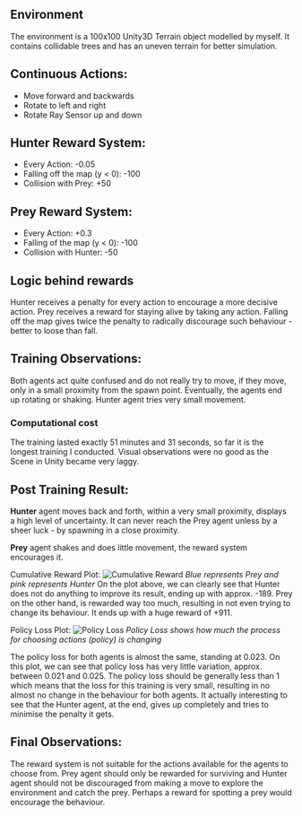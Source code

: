 
## Environment
The environment is a 100x100 Unity3D Terrain object modelled by myself.
It contains collidable trees and has an uneven terrain for better simulation.

## Continuous Actions:
- Move forward and backwards
- Rotate to left and right
- Rotate Ray Sensor up and down
## Hunter Reward System:
- Every Action: -0.05
- Falling off the map (y < 0): -100
- Collision with Prey: +50

## Prey Reward System:
- Every Action: +0.3
- Falling of the map (y < 0): -100
- Collision with Hunter: -50

## Logic behind rewards
Hunter receives a penalty for every action to encourage a more decisive action.
Prey receives a reward for staying alive by taking any action.
Falling off the map gives twice the penalty to radically discourage such behaviour - better to loose than fall.

## Training Observations:
Both agents act quite confused and do not really try to move, if they move, only in a small proximity from the spawn point.
Eventually, the agents end up rotating or shaking. Hunter agent tries very small movement.
### Computational cost
The training lasted exactly 51 minutes and 31 seconds, so far it is the longest training I conducted.
Visual observations were no good as the Scene in Unity became very laggy.

## Post Training Result:
**Hunter** agent moves back and forth, within a very small proximity, displays a high level of uncertainty. It can never reach the Prey agent unless by a sheer luck - by spawning in a close proximity.

**Prey** agent shakes and does little movement, the reward system encourages it.

Cumulative Reward Plot:
![Cumulative Reward](CumulativeReward.png)
*Blue represents Prey and pink represents Hunter*
On the plot above, we can clearly see that Hunter does not do anything to improve its result, ending up with approx. -189.
Prey on the other hand, is rewarded way too much, resulting in not even trying to change its behaviour. It ends up with a huge reward of +911.

Policy Loss Plot:
![Policy Loss](PolicyLoss.png)
*Policy Loss shows how much the process for choosing actions (policy) is changing*

The policy loss for both agents is almost the same, standing at 0.023. On this plot, we can see that policy loss has very little variation, approx. between 0.021 and 0.025. The policy loss should be generally less than 1 which means that the loss for this training is very small, resulting in no almost no change in the behaviour for both agents. It actually interesting to see that the Hunter agent, at the end, gives up completely and tries to minimise the penalty it gets.

## Final Observations:
The reward system is not suitable for the actions available for the agents to choose from.
Prey agent should only be rewarded for surviving and Hunter agent should not be discouraged from making a move to explore the environment and catch the prey. Perhaps a reward for spotting a prey would encourage the behaviour.
